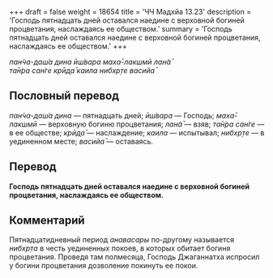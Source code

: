 +++
draft = false
weight = 18654
title = 'ЧЧ Мадхйа 13.23'
description = 'Господь пятнадцать дней оставался наедине с верховной богиней процветания, наслаждаясь ее обществом.'
summary = 'Господь пятнадцать дней оставался наедине с верховной богиней процветания, наслаждаясь ее обществом.'
+++

_пан̃ча-даш́а дина ӣш́вара маха̄-лакшмӣ лан̃а̄  
та̄н̇ра сан̇ге крӣд̣а̄ каила нибхр̣те васийа̄_

## Пословный перевод

_пан̃ча_\-_даш́а_ _дина_ — пятнадцать дней; _ӣш́вара_ — Господь; _маха̄_\-_лакшмӣ_ — верховную богиню процветания; _лан̃а̄_ — взяв; _та̄н̇ра_ _сан̇ге_ — в ее обществе; _крӣд̣а̄_ — наслаждение; _каила_ — испытывал; _нибхр̣те_ — в уединенном месте; _васийа̄_ — оставаясь.

## Перевод

**Господь пятнадцать дней оставался наедине с верховной богиней процветания, наслаждаясь ее обществом.**

## Комментарий

Пятнадцатидневный период _анавасары_ по-другому называется _нибхр̣та_ в честь уединенных покоев, в которых обитает богиня процветания. Проведя там полмесяца, Господь Джаганнатха испросил у богини процветания дозволение покинуть ее покои.

